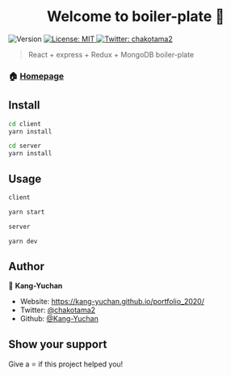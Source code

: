 <h1 align="center">Welcome to boiler-plate 👋</h1>
<p>
  <img alt="Version" src="https://img.shields.io/badge/version-1.0.0-blue.svg?cacheSeconds=2592000" />
  <a href="#" target="_blank">
    <img alt="License: MIT" src="https://img.shields.io/badge/License-MIT-yellow.svg" />
  </a>
  <a href="https://twitter.com/chakotama2" target="_blank">
    <img alt="Twitter: chakotama2" src="https://img.shields.io/twitter/follow/chakotama2.svg?style=social" />
  </a>
</p>

> React + express + Redux + MongoDB boiler-plate

### 🏠 [Homepage](https://github.com/Kang-Yuchan/boiler-plate)

## Install

```sh
cd client
yarn install

cd server
yarn install
```

## Usage

```sh
client

yarn start

server

yarn dev
```

## Author

👤 **Kang-Yuchan**

- Website: https://kang-yuchan.github.io/portfolio_2020/
- Twitter: [@chakotama2](https://twitter.com/chakotama2)
- Github: [@Kang-Yuchan](https://github.com/Kang-Yuchan)

## Show your support

Give a ⭐️ if this project helped you!
